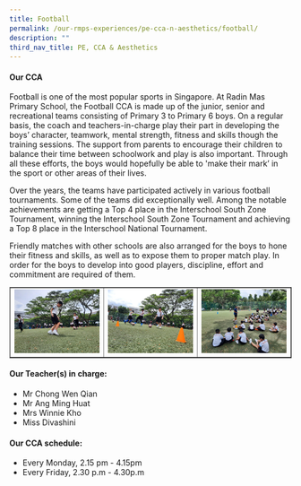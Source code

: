 ```yaml
---
title: Football
permalink: /our-rmps-experiences/pe-cca-n-aesthetics/football/
description: ""
third_nav_title: PE, CCA & Aesthetics
---
```

<h4><strong>Our CCA</strong></h4>
<p>Football is one of the most popular sports in Singapore. At Radin Mas Primary School, the Football CCA is made up of the junior, senior and recreational teams consisting of Primary 3 to Primary 6 boys. On a regular basis, the coach and teachers-in-charge play their part in developing the boys&rsquo; character, teamwork, mental strength, fitness and skills though the training sessions. The support from parents to encourage their children to balance their time between schoolwork and play is also important. Through all these efforts, the boys would hopefully be able to 'make their mark&rsquo; in the sport or other areas of their lives.</p>
<p>Over the years, the teams have participated actively in various football tournaments. Some of the teams did exceptionally well. Among the notable achievements are getting a Top 4 place in the Interschool South Zone Tournament, winning the Interschool South Zone Tournament and achieving a Top 8 place in the Interschool National Tournament.</p>
<p>Friendly matches with other schools are also arranged for the boys to hone their fitness and skills, as well as to expose them to proper match play. In order for the boys to develop into good players, discipline, effort and commitment are required of them.</p>
<table style="border-collapse: collapse; width: 100%;" border="1">
<tbody>
<tr>
<td style="width: 33.3333%;"><img src="/images/fb1.jpeg"></td>
<td style="width: 33.3333%;"><img src="/images/fb2.jpeg"></td>
<td style="width: 33.3333%;"><img src="/images/fb3.jpeg"></td>
</tr>
</tbody>
</table>
<h4><strong>Our Teacher(s) in charge:</strong></h4>
<ul>
<li>Mr Chong Wen Qian</li>
<li>Mr Ang Ming Huat</li>
<li>Mrs Winnie Kho</li>
<li>Miss Divashini</li>
</ul>
<h4><strong>Our CCA schedule:</strong></h4>
<ul>
<li>Every Monday, 2.15 pm - 4.15pm&nbsp;</li>
<li>Every Friday, 2.30 p.m - 4.30p.m</li>
</ul>